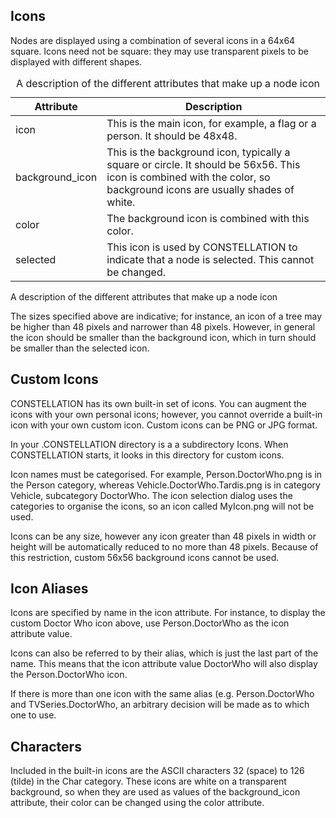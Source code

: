 ## Icons

Nodes are displayed using a combination of several icons in a 64x64
square. Icons need not be square: they may use transparent pixels to be
displayed with different shapes.

<table>
<caption>A description of the different attributes that make up a node icon</caption>
<thead>
<tr class="header">
<th scope="col">Attribute</th>
<th scope="col">Description</th>
</tr>
</thead>
<tbody>
<tr class="odd">
<td>icon</td>
<td>This is the main icon, for example, a flag or a person. It should be 48x48.</td>
</tr>
<tr class="even">
<td>background_icon</td>
<td>This is the background icon, typically a square or circle. It should be 56x56. This icon is combined with the color, so background icons are usually shades of white.</td>
</tr>
<tr class="odd">
<td>color</td>
<td>The background icon is combined with this color.</td>
</tr>
<tr class="even">
<td>selected</td>
<td>This icon is used by CONSTELLATION to indicate that a node is selected. This cannot be changed.</td>
</tr>
</tbody>
</table>

A description of the different attributes that make up a node icon

The sizes specified above are indicative; for instance, an icon of a
tree may be higher than 48 pixels and narrower than 48 pixels. However,
in general the icon should be smaller than the background icon, which in
turn should be smaller than the selected icon.

## Custom Icons

CONSTELLATION has its own built-in set of icons. You can augment the
icons with your own personal icons; however, you cannot override a
built-in icon with your own custom icon. Custom icons can be <span
class="mono">PNG</span> or <span class="mono">JPG</span> format.

In your <span class="mono">.CONSTELLATION</span> directory is a a
subdirectory <span class="mono">Icons</span>. When CONSTELLATION starts,
it looks in this directory for custom icons.

Icon names must be categorised. For example, <span
class="mono">Person.DoctorWho.png</span> is in the <span
class="mono">Person</span> category, whereas <span
class="mono">Vehicle.DoctorWho.Tardis.png</span> is in category <span
class="mono">Vehicle</span>, subcategory <span
class="mono">DoctorWho</span>. The icon selection dialog uses the
categories to organise the icons, so an icon called <span
class="mono">MyIcon.png</span> will not be used.

Icons can be any size, however any icon greater than 48 pixels in width
or height will be automatically reduced to no more than 48 pixels.
Because of this restriction, custom 56x56 background icons cannot be
used.

## Icon Aliases

Icons are specified by name in the <span class="mono">icon</span>
attribute. For instance, to display the custom Doctor Who icon above,
use <span class="mono">Person.DoctorWho</span> as the <span
class="mono">icon</span> attribute value.

Icons can also be referred to by their alias, which is just the last
part of the name. This means that the <span class="mono">icon</span>
attribute value <span class="mono">DoctorWho</span> will also display
the <span class="mono">Person.DoctorWho</span> icon.

If there is more than one icon with the same alias (e.g. <span
class="mono">Person.DoctorWho</span> and <span
class="mono">TVSeries.DoctorWho</span>, an arbitrary decision will be
made as to which one to use.

## Characters

Included in the built-in icons are the ASCII characters 32 (space) to
126 (tilde) in the <span class="mono">Char</span> category. These icons
are white on a transparent background, so when they are used as values
of the <span class="mono">background_icon</span> attribute, their color
can be changed using the <span class="mono">color</span> attribute.
